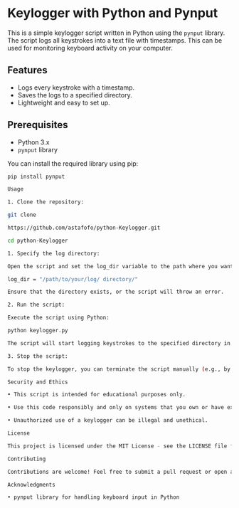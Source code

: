 # Keylogger with Python and Pynput

This is a simple keylogger script written in Python using the `pynput` library. The script logs all keystrokes into a text file with timestamps. This can be used for monitoring keyboard activity on your computer.

## Features

- Logs every keystroke with a timestamp.
- Saves the logs to a specified directory.
- Lightweight and easy to set up.

## Prerequisites

- Python 3.x
- `pynput` library

You can install the required library using pip:

```bash
pip install pynput

Usage

1. Clone the repository:

git clone

https://github.com/astafofo/python-Keylogger.git

cd python-Keylogger

1. Specify the log directory:

Open the script and set the log_dir variable to the path where you want to save the keylogs. For example:

log_dir = "/path/to/your/log/ directory/"

Ensure that the directory exists, or the script will throw an error.

2. Run the script:

Execute the script using Python:

python keylogger.py

The script will start logging keystrokes to the specified directory in a file named keylogs.txt.

3. Stop the script:

To stop the keylogger, you can terminate the script manually (e.g., by pressing Ctrl + C in the terminal).

Security and Ethics

• This script is intended for educational purposes only.

• Use this code responsibly and only on systems that you own or have explicit permission to monitor.

• Unauthorized use of a keylogger can be illegal and unethical.

License

This project is licensed under the MIT License - see the LICENSE file for details.

Contributing

Contributions are welcome! Feel free to submit a pull request or open an issue if you have suggestions for improvements.

Acknowledgments

• pynput library for handling keyboard input in Python

